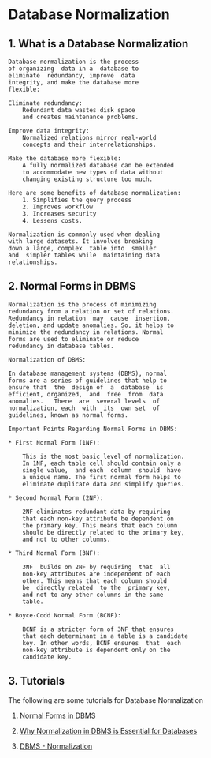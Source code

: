 # Database Normalization

## 1. What is a Database Normalization

	Database normalization is the process 
	of organizing  data in a  database to 
	eliminate  redundancy, improve  data 
	integrity, and make the database more 
	flexible: 

	Eliminate redundancy: 
		Redundant data wastes disk space 
		and creates maintenance problems. 

	Improve data integrity: 
		Normalized relations mirror real-world 
		concepts and their interrelationships. 

	Make the database more flexible: 
		A fully normalized database can be extended 
		to accommodate new types of data without 
		changing existing structure too much. 

	Here are some benefits of database normalization: 
		1. Simplifies the query process 
		2. Improves workflow 
		3. Increases security 
		4. Lessens costs. 

	Normalization is commonly used when dealing 
	with large datasets. It involves breaking 
	down a large, complex  table into  smaller 
	and  simpler tables while  maintaining data 
	relationships. 

## 2. Normal Forms in DBMS

	Normalization is the process of minimizing 
	redundancy from a relation or set of relations. 
	Redundancy in relation  may  cause  insertion, 
	deletion, and update anomalies. So, it helps to 
	minimize the redundancy in relations. Normal 
	forms are used to eliminate or reduce 
	redundancy in database tables.

	Normalization of DBMS:
	
	In database management systems (DBMS), normal 
	forms are a series of guidelines that help to 
	ensure that  the  design of  a  database  is 
	efficient, organized,  and  free  from  data 
	anomalies.   There  are  several levels  of 
	normalization, each  with  its  own set  of 
	guidelines, known as normal forms.

	Important Points Regarding Normal Forms in DBMS:
	
	* First Normal Form (1NF): 
	
		This is the most basic level of normalization. 
		In 1NF, each table cell should contain only a 
		single value,  and each  column  should  have 
		a unique name. The first normal form helps to 
		eliminate duplicate data and simplify queries.
		
	* Second Normal Form (2NF): 
	
		2NF eliminates redundant data by requiring 
		that each non-key attribute be dependent on 
		the primary key. This means that each column 
		should be directly related to the primary key, 
		and not to other columns.
		
	* Third Normal Form (3NF): 
	
		3NF  builds on 2NF by requiring  that  all 
		non-key attributes are independent of each 
		other. This means that each column should 
		be  directly related  to the  primary key, 
		and not to any other columns in the same 
		table.
		
	* Boyce-Codd Normal Form (BCNF): 
	
		BCNF is a stricter form of 3NF that ensures 
		that each determinant in a table is a candidate 
		key. In other words, BCNF ensures  that  each 
		non-key attribute is dependent only on the 
		candidate key.


## 3. Tutorials

The following are some tutorials for Database Normalization
 
1. [Normal Forms in DBMS](https://www.geeksforgeeks.org/normal-forms-in-dbms/)

2. [Why Normalization in DBMS is Essential for Databases](https://www.simplilearn.com/tutorials/sql-tutorial/what-is-normalization-in-sql)

3. [DBMS - Normalization](https://www.tutorialspoint.com/dbms/database_normalization.htm)

